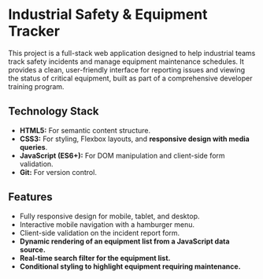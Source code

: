 # Industrial Safety & Equipment Tracker

This project is a full-stack web application designed to help industrial teams track safety incidents and manage equipment maintenance schedules. It provides a clean, user-friendly interface for reporting issues and viewing the status of critical equipment, built as part of a comprehensive developer training program.

## Technology Stack

*   **HTML5:** For semantic content structure.
*   **CSS3:** For styling, Flexbox layouts, and **responsive design with media queries**.
*   **JavaScript (ES6+):** For DOM manipulation and client-side form validation.
*   **Git:** For version control.

## Features

*   Fully responsive design for mobile, tablet, and desktop.
*   Interactive mobile navigation with a hamburger menu.
*   Client-side validation on the incident report form.
*   **Dynamic rendering of an equipment list from a JavaScript data source.**
*   **Real-time search filter for the equipment list.**
*   **Conditional styling to highlight equipment requiring maintenance.**